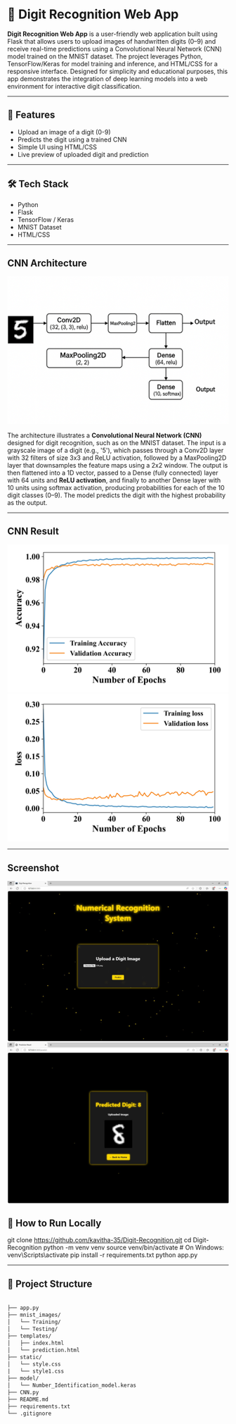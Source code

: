 # 🧠 Digit Recognition Web App

**Digit Recognition Web App** is a user-friendly web application built using Flask that allows users to upload images of handwritten digits (0–9) and receive real-time predictions using a Convolutional Neural Network (CNN) model trained on the MNIST dataset. The project leverages Python, TensorFlow/Keras for model training and inference, and HTML/CSS for a responsive interface. Designed for simplicity and educational purposes, this app demonstrates the integration of deep learning models into a web environment for interactive digit classification.

---

## 🚀 Features

- Upload an image of a digit (0-9)
- Predicts the digit using a trained CNN
- Simple UI using HTML/CSS
- Live preview of uploaded digit and prediction

---

## 🛠️ Tech Stack

- Python
- Flask
- TensorFlow / Keras
- MNIST Dataset
- HTML/CSS
---
## CNN Architecture
![CNN](Result/CNN_Architecture.png)

The architecture illustrates a **Convolutional Neural Network (CNN)** designed for digit recognition, such as on the MNIST dataset. The input is a grayscale image of a digit (e.g., '5'), which passes through a Conv2D layer with 32 filters of size 3x3 and ReLU activation, followed by a MaxPooling2D layer that downsamples the feature maps using a 2x2 window. The output is then flattened into a 1D vector, passed to a Dense (fully connected) layer with 64 units and **ReLU activation**, and finally to another Dense layer with 10 units using softmax activation, producing probabilities for each of the 10 digit classes (0–9). The model predicts the digit with the highest probability as the output.

---
## CNN Result

![Accuracy](Result/Accuracy.jpg)
![Loss](Result/loss.jpg)

---
## Screenshot

![App Home Screen](Result/website4.JPG)
![Prediction Result](Result/website3.JPG)

## 🧪 How to Run Locally

git clone https://github.com/kavitha-35/Digit-Recognition.git
cd Digit-Recognition
python -m venv venv
source venv/bin/activate  # On Windows: venv\Scripts\activate
pip install -r requirements.txt
python app.py

---
## 📁 Project Structure
```

├── app.py
├── mnist_images/
│   └── Training/
│   └── Testing/
├── templates/
│   ├── index.html
│   └── prediction.html
├── static/
│   └── style.css
|   └── style1.css
├── model/
│   └── Number_Identification_model.keras
├── CNN.py
├── README.md
├── requirements.txt
└── .gitignore

